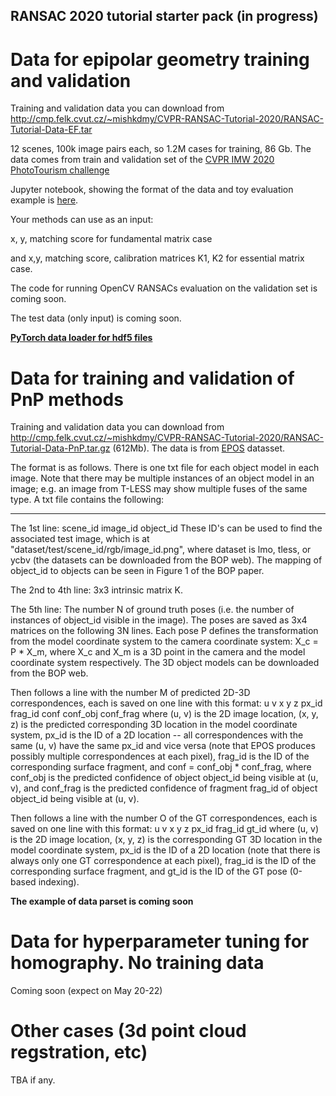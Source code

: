 ## RANSAC 2020 tutorial starter pack (in progress)

# Data for epipolar geometry training and validation

Training and validation data you can download from http://cmp.felk.cvut.cz/~mishkdmy/CVPR-RANSAC-Tutorial-2020/RANSAC-Tutorial-Data-EF.tar

12 scenes, 100k image pairs each, so 1.2M cases for training, 86 Gb.
The data comes from train and validation set of the [CVPR IMW 2020 PhotoTourism challenge](https://vision.uvic.ca/image-matching-challenge/data/)


Jupyter notebook, showing the format of the data and toy evaluation example is [here](parse_EF_data.ipynb).



Your methods can use as an input:

x, y, matching score for fundamental matrix case 

and x,y, matching score, calibration matrices K1, K2 for essential matrix case.

The code for running OpenCV RANSACs evaluation on the validation set is coming soon.

The test data (only input) is coming soon.

[**PyTorch data loader for hdf5 files**](hdf5reader.py)


# Data for training and validation of PnP methods

Training and validation data you can download from http://cmp.felk.cvut.cz/~mishkdmy/CVPR-RANSAC-Tutorial-2020/RANSAC-Tutorial-Data-PnP.tar.gz (612Mb).
The data is from [EPOS](http://cmp.felk.cvut.cz/epos/) datasset. 

The format is as follows.  There is one txt file for each object model in each image. Note that there may be multiple instances of an object model in an image; e.g. an image from T-LESS may show multiple fuses of the same type. A txt file contains the following:

----------------------------------------------------------------
The 1st line: scene_id image_id object_id
These ID's can be used to find the associated test image, which is at "dataset/test/scene_id/rgb/image_id.png", where dataset is lmo, tless, or ycbv (the datasets can be downloaded from the BOP web). The mapping of object_id to objects can be seen in Figure 1 of the BOP paper.

The 2nd to 4th line: 3x3 intrinsic matrix K.

The 5th line: The number N of ground truth poses (i.e. the number of instances of object_id visible in the image). The poses are saved as 3x4 matrices on the following 3N lines. Each pose P defines the transformation from the model coordinate system to the camera coordinate system: X_c = P * X_m, where X_c and X_m is a 3D point in the camera and the model coordinate system respectively. The 3D object models can be downloaded from the BOP web.

Then follows a line with the number M of predicted 2D-3D correspondences, each is saved on one line with this format:
u v x y z px_id frag_id conf conf_obj conf_frag
where (u, v) is the 2D image location, (x, y, z) is the predicted corresponding 3D location in the model coordinate system, px_id is the ID of a 2D location -- all correspondences with the same (u, v) have the same px_id and vice versa (note that EPOS produces possibly multiple correspondences at each pixel), frag_id is the ID of the corresponding surface fragment, and conf = conf_obj * conf_frag, where conf_obj is the predicted confidence of object object_id being visible at (u, v), and conf_frag is the predicted confidence of fragment frag_id of object object_id being visible at (u, v).

Then follows a line with the number O of the GT correspondences, each is saved on one line with this format:
u v x y z px_id frag_id gt_id
where (u, v) is the 2D image location, (x, y, z) is the corresponding GT 3D location in the model coordinate system, px_id is the ID of a 2D location (note that there is always only one GT correspondence at each pixel), frag_id is the ID of the corresponding surface fragment, and gt_id is the ID of the GT pose (0-based indexing).


**The example of data parset is coming soon**

# Data for hyperparameter tuning for homography. No training data

Coming soon (expect on  May 20-22)


# Other cases (3d point cloud regstration, etc)

TBA if any.



